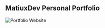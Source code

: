 ## MatiuxDev Personal Portfolio 

![Portfolio Website](https://raw.githubusercontent.com/MatiuxDev/matiux-portfolio/STARTER/public/images/ReadMe.png)
